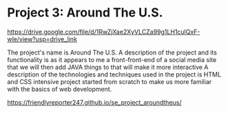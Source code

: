 # Project 3: Around The U.S.

https://drive.google.com/file/d/1RwZjXae2XyVLCZa99g1LH1culQxF-wle/view?usp=drive_link

The project's name  is Around The U.S. 
A description of the project and its functionality is  as it appears to me a front-front-end of a social media site that we will then add JAVA things to that will make it more interactive
A description of the technologies and techniques used  in the project is HTML and CSS intensive project started from scratch to make us more familiar  with the basics of web development. 

https://friendlyreporter247.github.io/se_project_aroundtheus/